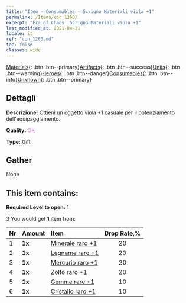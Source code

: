```yaml
---
title: "Item - Consumables - Scrigno Materiali viola +1"
permalink: /Items/con_1260/
excerpt: "Era of Chaos  Scrigno Materiali viola +1"
last_modified_at: 2021-04-21
locale: it
ref: "con_1260.md"
toc: false
classes: wide
---
```

 [Materials](/it/Items/){: .btn .btn--primary}[Artifacts](/it/Items/Artifacts/){: .btn .btn--success}[Units](/it/Items/Units/){: .btn .btn--warning}[Heroes](/it/Items/Heroes/){: .btn .btn--danger}[Consumables](/it/Items/Consumables/){: .btn .btn--info}[Unknown](/it/Items/Unknown/){: .btn .btn--primary}

## Dettagli
 **Descrizione:** Ottieni un oggetto viola +1 casuale per il potenziamento dell'equipaggiamento.

 **Quality:** <span style="color: #DA70D6">OK</span>

 **Type:** Gift

## Gather

  None

## This item contains:

 **Required Level to open:** 1

 3 You would get **1** item  from:

  | Nr | Amount |     Item    | Drop Rate,% |
  |:---|:-------|:------------|:---------:|
  | 1 |  **1x** | [Minerale raro +1](/it/Items/mat_40/) | 20 | 
  | 2 |  **1x** | [Legname raro +1](/it/Items/mat_41/) | 20 | 
  | 3 |  **1x** | [Mercurio raro +1](/it/Items/mat_42/) | 20 | 
  | 4 |  **1x** | [Zolfo raro +1](/it/Items/mat_43/) | 20 | 
  | 5 |  **1x** | [Gemme rare +1](/it/Items/mat_44/) | 10 | 
  | 6 |  **1x** | [Cristallo raro +1](/it/Items/mat_45/) | 10 | 
